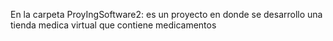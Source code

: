 En la carpeta ProyIngSoftware2: es un proyecto en donde se desarrollo una tienda medica virtual que contiene medicamentos
